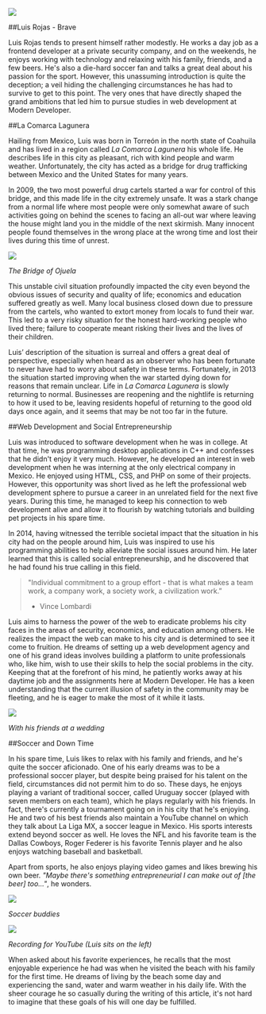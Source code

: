 ![](http://i.imgur.com/Lg09vFL.jpg)

##Luis Rojas - Brave

Luis Rojas tends to present himself rather modestly. He works a day job as a frontend developer at a private security company, and on the weekends, he enjoys working with technology and relaxing with his family, friends, and a few beers. He's also a die-hard soccer fan and talks a great deal about his passion for the sport. However, this unassuming introduction is quite the deception; a veil hiding the challenging circumstances he has had to survive to get to this point. The very ones that have directly shaped the grand ambitions that led him to pursue studies in web development at Modern Developer.

##La Comarca Lagunera

Hailing from Mexico, Luis was born in Torreón in the north state of Coahuila and has lived in a region called *La Comarca Lagunera* his whole life. He describes life in this city as pleasant, rich with kind people and warm weather. Unfortunately, the city has acted as a bridge for drug trafficking between Mexico and the United States for many years. 

In 2009, the two most powerful drug cartels started a war for control of this bridge, and this made life in the city extremely unsafe. It was a stark change from a normal life where most people were only somewhat aware of such activities going on behind the scenes to facing an all-out war where leaving the house might land you in the middle of the next skirmish. Many innocent people found themselves in the wrong place at the wrong time and lost their lives during this time of unrest.

![](http://i.imgur.com/psZbHek.jpg)

*The Bridge of Ojuela*

This unstable civil situation profoundly impacted the city even beyond the obvious issues of security and quality of life; economics and education suffered greatly as well. Many local business closed down due to pressure from the cartels, who wanted to extort money from locals to fund their war. This led to a very risky situation for the honest hard-working people who lived there; failure to cooperate meant risking their lives and the lives of their children. 

Luis’ description of the situation is surreal and offers a great deal of perspective, especially when heard as an observer who has been fortunate to never have had to worry about safety in these terms. Fortunately, in 2013 the situation started improving when the war started dying down for reasons that remain unclear. Life in *La Comarca Lagunera* is slowly returning to normal. Businesses are reopening and the nightlife is returning to how it used to be, leaving residents hopeful of returning to the good old days once again, and it seems that may be not too far in the future.	

##Web Development and Social Entrepreneurship

Luis was introduced to software development when he was in college. At that time, he was programming desktop applications in C++ and confesses that he didn't enjoy it very much. However, he developed an interest in web development when he was interning at the only electrical company in Mexico. He enjoyed using HTML, CSS, and PHP on some of their projects. However, this opportunity was short lived as he left the professional web development sphere to pursue a career in an unrelated field for the next five years. During this time, he managed to keep his connection to  web development alive and allow it to flourish by watching tutorials and building pet projects in his spare time. 

In 2014, having witnessed the terrible societal impact that the situation in his city had on the people around him, Luis was inspired to use his programming abilities to help alleviate the social issues around him. He later learned that this is called social entrepreneurship, and he discovered that he had found his true calling in this field.

> "Individual commitment to a group effort - that is what makes a team work, a company work, a society work, a civilization work.”
> - Vince Lombardi

Luis aims to harness the power of the web to eradicate problems his city faces in the areas of security, economics, and education among others. He realizes the impact the web can make to his city and is determined to see it come to fruition. He dreams of setting up a web development agency and one of his grand ideas involves building a platform to unite professionals who,  like him, wish to use their skills to help the social problems in the city. Keeping that at the forefront of his mind, he patiently works away at his daytime job and the assignments here at Modern Developer. He has a keen understanding that the current illusion of safety in the community may be fleeting, and he is eager to make the most of it while it lasts.

![](http://i.imgur.com/f2dc4YL.jpg)

*With his friends at a wedding*

##Soccer and Down Time

In his spare time, Luis likes to relax with his family and friends, and he's quite the soccer aficionado. One of his early dreams was to be a professional soccer player, but despite being praised for his talent on the field, circumstances did not permit him to do so. These days, he enjoys playing a variant of traditional soccer, called Uruguay soccer (played with seven members on each team), which he plays regularly with his friends. In fact, there's currently a tournament going on in his city that he's enjoying. He and two of his best friends also maintain a YouTube channel on which they talk about La Liga MX, a soccer league in Mexico. His sports interests extend beyond soccer as well. He loves the NFL and his favorite team is the Dallas Cowboys, Roger Federer is his favorite Tennis player and he also enjoys watching baseball and basketball.

Apart from sports, he also enjoys playing video games and likes brewing his own beer. *"Maybe there's something entrepreneurial I can make out of [the beer] too..."*, he wonders. 

![](http://i.imgur.com/JbhlheH.jpg)

*Soccer buddies*

![](http://i.imgur.com/hv9uBxM.jpg)

*Recording for YouTube (Luis sits on the left)*

When asked about his favorite experiences, he recalls that the most enjoyable experience he had was when he visited the beach with his family for the first time. He dreams of living by the beach some day and experiencing the sand, water and warm weather in his daily life. With the sheer courage he so casually during the writing of this article, it's not hard to imagine that these goals of his will one day be fulfilled.


